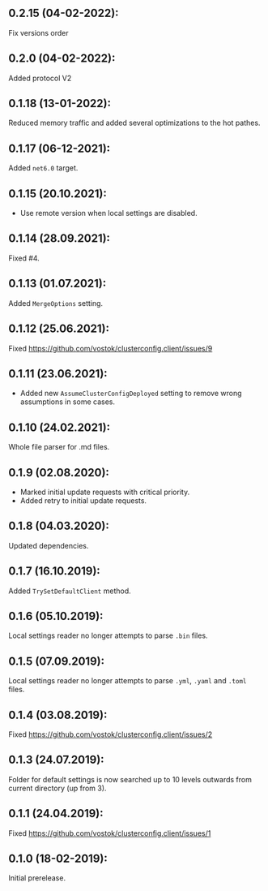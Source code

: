 ## 0.2.15 (04-02-2022):

Fix versions order

## 0.2.0 (04-02-2022):

Added protocol V2

## 0.1.18 (13-01-2022):

Reduced memory traffic and added several optimizations to the hot pathes.

## 0.1.17 (06-12-2021):

Added `net6.0` target.

## 0.1.15 (20.10.2021):

- Use remote version when local settings are disabled.

## 0.1.14 (28.09.2021):

Fixed #4.

## 0.1.13 (01.07.2021):

Added `MergeOptions` setting.

## 0.1.12 (25.06.2021):

Fixed https://github.com/vostok/clusterconfig.client/issues/9

## 0.1.11 (23.06.2021):

- Added new `AssumeClusterConfigDeployed` setting to remove wrong assumptions in some cases.

## 0.1.10 (24.02.2021):

Whole file parser for .md files.

## 0.1.9 (02.08.2020):

- Marked initial update requests with critical priority.
- Added retry to initial update requests.

## 0.1.8 (04.03.2020):

Updated dependencies.

## 0.1.7 (16.10.2019):

Added `TrySetDefaultClient` method.

## 0.1.6 (05.10.2019):

Local settings reader no longer attempts to parse `.bin` files.

## 0.1.5 (07.09.2019):

Local settings reader no longer attempts to parse `.yml`, `.yaml` and `.toml` files.

## 0.1.4 (03.08.2019):

Fixed https://github.com/vostok/clusterconfig.client/issues/2

## 0.1.3 (24.07.2019):

Folder for default settings is now searched up to 10 levels outwards from current directory (up from 3).

## 0.1.1 (24.04.2019):

Fixed https://github.com/vostok/clusterconfig.client/issues/1

## 0.1.0 (18-02-2019): 

Initial prerelease.